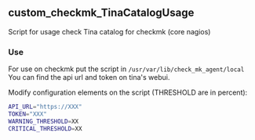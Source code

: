 ## custom_checkmk_TinaCatalogUsage
Script for usage check Tina catalog for checkmk (core nagios)

### Use
For use on checkmk put the script in ```/usr/var/lib/check_mk_agent/local```
You can find the api url and token on tina's webui. 

Modify configuration elements on the script (THRESHOLD are in percent):
```bash
API_URL="https://XXX"
TOKEN="XXX"
WARNING_THRESHOLD=XX
CRITICAL_THRESHOLD=XX
```




